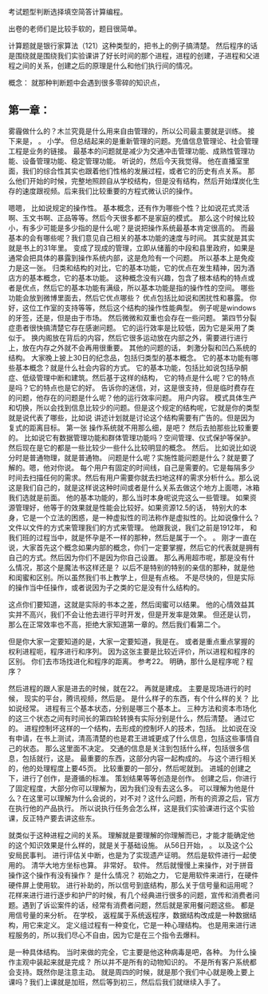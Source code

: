 考试题型判断选择填空简答计算编程。

出卷的老师们是比较手软的，题目很简单。

计算题就是银行家算法（121）这种类型的，把书上的例子搞清楚。
然后程序的话是围绕就是围绕我们实验课讲了好长时间的那个进程，进程的创建，子进程和父进程之间的关系，创建之后的原理是什么和他们执行间的情况。

概念：
就那种判断题中会遇到很多零碎的知识点，
## 第一章：
雾霾做什么的？木兰究竟是什么用来自由管理的，所以公司最主要就是训练。
接下来是，
。
小学。
但总结起来的是重新管理的问题。充值信息管理论、社会管理工程是业务的链接。
最基本的问题就是减少为交通冲击管理功能、成熟性管理功能、设备管理功能、稳定管理功能。
听说的，然后今天我觉得。
他在直播室里面，我们的综合性其实也跟着他们性格的发展过程，或者它的历史有点关系。
那么他们开始的时候，完整地照顾自从学校结构，但是没有结构，然后开始煤炭化生存的速度跟视频。后来我们比较重要的方程式微认识的操作。

嗯嗯，
比如说规定的操作性。
基本概念，还有作为哪些个性？比如说花式灵活啊、玉文书啊、正品等等。然后今天很多都不是家庭的模式。
那么这个时候比较小，有多少可能是多少指的是什么呢？是说把操作系统最基本肯定很高的。
而最基本的会有哪些呢？我们意见自己相关的基本功能的速度与时间。
其实就是其实就是书上的31年里。
变成了现成的管理，立即从储蓄的中段和县里政府，如果是通常会把具体的暴露到操作系统内部，这是危险有一个问题。
所以基本上是免疫力是这一张。
归类和结构的对比，它的基本功能，它的优点在发生精神，因为酒店方的基本概念，它的基本功能。
这种概念没有兴趣，包含了根本结构的特点或者是优点，然后它的基本功能有满级，所以基本功能是指的操作性的空间。
哪些功能会放到微博里面去，然后它优点哪些？
优点包括比如说和困扰性和暴露。
你好，这位工作室的支持等等，然后这个结构的操作性能典型。
例子呢是windows的牙签，还是，但是由于市场。
然后微微和双重也会存在一些问题。
第四节分裂症患者很快搞清楚它存在感谢问题。
它的运行效率是比较低，因为它是采用了类似于。
换内阁放在背后的内容，然后它很多运动放在内部之外，需要进行进行上，放在内存之外就不会再用很重要。
其他的问题的话，
刺激分裂和凹凸系统的结构。
大家晚上披上30日的纪念品，包括归类型的基本概念。
它的基本功能有哪些基本概念？就是什么社会内容的方式。
它的基本功能，包括比如说包括孕酮症、低级管理中断和建筑。然后基于这样的结构，
它的特点是什么呢？它的特点是吗？它的特点也是它的好。
告诉你的迷信，对，这是很支持，但是临时费存在的问题，他存在的问题是什么呢？他的运行效率问题。
用户内容。
模式具体生产和切换，所以会找到信息比较少的问题。但是这个规定的结构呢，它就是你的类型就是说代表了哪些，比如说
讲述计划就是讨论这个结构需要有广告的。但是因为复式的距离目标。
第一张
操作系统就不用那么细，是吧？
然后去拍那些比较重要的。
比如说它有数据管理功能和群体管理功能吗？空间管理、仪式保护等保护。然后现在是它的都是一些比较少一些什么比较明显的概念。
然后。
比如说比如说分时是普通物理，就是普通物。
问题是什么呢？实施性能问题是什么？就是要了解的。嗯，他对你说。
每个用户有固定的时间线，自己是需要的。它是每隔多少时间去扫描任何的需求。然后有用户需要你就去扫地这样的需求分析什么。那么说这是我们自己的，就是这样说这种时间或者是什么关系去做这个地方上面嗯，冰箱我们选就是前面。
他的基本功能的，那么当时本身呢说完这么一些管理。
如果资源管理好，他等于的效果就是性能会比较好。如果资源12.5的话，
特别大的本身，它是一个立法的困惑，是一种虚拟性的司法称作是虚拟性的。比如说像什么？
文件以文件的方式来管理我们的方式来管理。
他跟我说，我们之前是1912年，
和我们班的过程当中，就是怀孕是不一样的那种，然后是属于一个。
。
刚才一直在说，大家首先这个概念如果内部的概念，你们一定要掌握，然后它的代表就是拥有自己的方式。然后因为你们不是因为你自己设置。
那么再用超市呢，那是没有什么情况，那这个是魔法书这样还是？
以后不是特别的特别的亲信的那种，就是他和闺蜜和区别。所以虽然我们书上教学上，但是有点格。
不是尽快的，但是实际的操作当中任操作，或者说因为子之类的它是没有什么结构的。

这点你们要知道，这就是实际的书本之差，然后闺蜜可以结果。
他的心情效益其实并不高兴，我们不会让他去进行平时开发，但是开发率是效果。
但还是认罚，那么在正常效率也不高，拒绝大家知道第一章的。然后我们看第二个。

但是你大家一定要知道的是，大家一定要知道，我是在。
或者是重点重点掌握的权利进程呃，程序进行和序列。
因为这张主要是比较近评价，所以进程和程序的区别。
你们去市场找进化和程序的距离。
参考22。
明确，那什么是程序呢？程序？

然后进程的跟人家是进去的时候，就在22。
再就是建成。
主要是现场进行的时候，
现实的平台，腾讯视频，然后是。
是什么样子的东西，有个什么样的关？
比如说经常。
进程有三个基本状态，分别是哪三个基本上。
三种方法和资本市场化的这三个状态之间有时间长的第四轮转换有实际分别是什么，然后清楚。
通过它的。
进程控制坏这样的一个结构，去形成的控制坏人的技术，包括。
比如说在没有申请，在书上测试，清高清楚的也是君王进城更成了什么信息，包括这些事情自己的状态。
那么这里面不决定。
交通的信息是关注到包括什么样，包括很多信息，包括就行，这是。
最重要的东西，这部分内容一起构成的。
与这个进行相关的，他的处理程度上要45页。
比较重要的一部分，然后呢就到。
进城的创建之下，进行了创作，是遵循的标准。
策划结果等等创造是创作。
创建之后，你进行了固定程度，大部分你可以理解为，因为我们没有去这么多。
可以理解为他是什么？在这里可以理解为什么会说的，对不对？这什么问题，所有的资源之后，官方在执行他的产品执行。
所以说执行任务会怎么样，这是我们实验课进行这个实验课，反正特产要去讲这些东。

就类似于这种进程之间的关系。
理解就是要理解的你理解而已，才能才能确定他的这个知识效果是什么样的，就是关于基础设施。
从56日开始，
。
以及这个公安局民事判。
进行评估关中断，也是为了实现遗产证明。
然后是软件进行一起使用的。
清华大地方坐标也算。
非常好。
软件。
然后就慢慢上来操作，对于拼音操作这个操作有没有操作？
是什么情况？
初始之力，
它是用软件来进行，在硬件硬件屏上使用软。
进行补助的，所以信号到底结构，那么关于信号量和运用呢？
花样来进行进行逐步和护尸的时候，有几个经典进行很多的问题，宣传和消费者问题。遇到了诉讼案件的话，经常有消费者问题，然后就是家用餐问题这些。
都是用信号量的来分析。
在学校，
返程属于系统返程序，数据结构改成是一种数据结构，用它来定义。
定义组过程有一种变化，它是一种心理结构。
也是用来进行进程服务的，所以我们尽心不自由，因为它是在三个指令去爆料。

是一种具体结构。
当时来做的完全，它主要是他这种病毒是吧，各种。
为什么操作主观中装起来就是完成？
所以并不是所有的动物知识的。
不是所有客户系统都会支持。既然你是注意主动。
就是周四的时候，就是那个我们中心就是晚上要上课吗？我们上课就是加班，然后等到初三，然后后我们就继续入手了。
